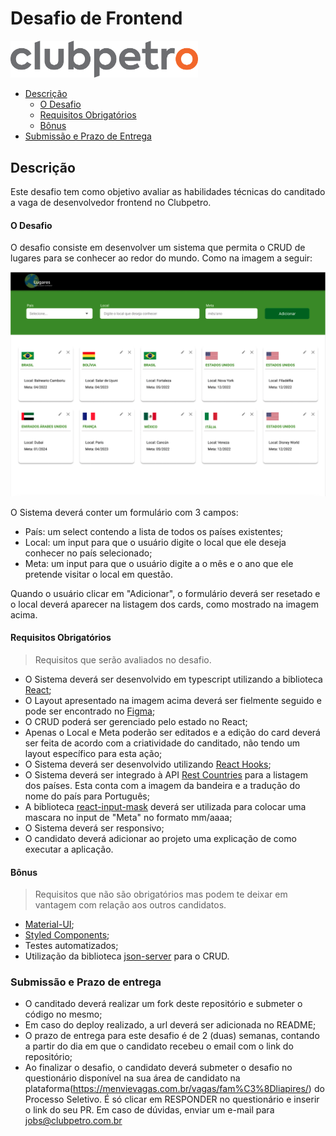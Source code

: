 # Desafio de Frontend

<img src=".github/logo-clubpetro.png"
     alt="Clubpetro" width="300">

- [Descrição](#descrição)
  - [O Desafio](#o-desafio)
  - [Requisitos Obrigatórios](#requisitos-obrigatórios)
  - [Bônus](#bônus)
- [Submissão e Prazo de Entrega](#submissão-e-prazo-de-entrega)

## Descrição

Este desafio tem como objetivo avaliar as habilidades técnicas do canditado a vaga de desenvolvedor frontend no Clubpetro.

#### O Desafio

O desafio consiste em desenvolver um sistema que permita o CRUD de lugares para se conhecer ao redor do mundo. Como na imagem a seguir:

<img src=".github/challenge.png" alt="Desafio" >

O Sistema deverá conter um formulário com 3 campos:

- País: um select contendo a lista de todos os países existentes;
- Local: um input para que o usuário digite o local que ele deseja conhecer no país selecionado;
- Meta: um input para que o usuário digite a o mês e o ano que ele pretende visitar o local em questão.

Quando o usuário clicar em "Adicionar", o formulário deverá ser resetado e o local deverá aparecer na listagem dos cards, como mostrado na imagem acima.

#### Requisitos Obrigatórios

> Requisitos que serão avaliados no desafio.

- O Sistema deverá ser desenvolvido em typescript utilizando a biblioteca [React](https://pt-br.reactjs.org/);
- O Layout apresentado na imagem acima deverá ser fielmente seguido e pode ser encontrado no [Figma](https://www.figma.com/file/IC0xt3K3X21rLEfLRQ3mpl/Lugares-que-quero-conhecer?node-id=0%3A1);
- O CRUD poderá ser gerenciado pelo estado no React;
- Apenas o Local e Meta poderão ser editados e a edição do card deverá ser feita de acordo com a criatividade do canditado, não tendo um layout específico para esta ação;
- O Sistema deverá ser desenvolvido utilizando [React Hooks](https://pt-br.reactjs.org/docs/hooks-intro.html);
- O Sistema deverá ser integrado à API [Rest Countries](https://restcountries.com/v2/all) para a listagem dos países. Esta conta com a imagem da bandeira e a tradução do nome do país para Português;
- A biblioteca [react-input-mask](https://www.npmjs.com/package/react-input-mask) deverá ser utilizada para colocar uma mascara no input de "Meta" no formato mm/aaaa;
- O Sistema deverá ser responsivo;
- O candidato deverá adicionar ao projeto uma explicação de como executar a aplicação.

#### Bônus

> Requisitos que não são obrigatórios mas podem te deixar em vantagem com relação aos outros candidatos.

- [Material-UI](https://material-ui.com/pt/);
- [Styled Components](https://styled-components.com/);
- Testes automatizados;
- Utilização da biblioteca [json-server](https://www.npmjs.com/package/json-server) para o CRUD.

### Submissão e Prazo de entrega

- O canditado deverá realizar um fork deste repositório e submeter o código no mesmo;
- Em caso do deploy realizado, a url deverá ser adicionada no README;
- O prazo de entrega para este desafio é de 2 (duas) semanas, contando a partir do dia em que o candidato recebeu o email com o link do repositório;
- Ao finalizar o desafio, o candidato deverá submeter o desafio no questionário disponível na sua área de candidato na plataforma(https://menvievagas.com.br/vagas/fam%C3%8Dliapires/) do Processo Seletivo. É só clicar em RESPONDER no questionário e inserir o link do seu PR.
Em caso de dúvidas, enviar um e-mail para jobs@clubpetro.com.br
